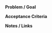 ﻿---
name: Feature
labels: ["feature","minor"]
---
**Problem / Goal**

**Acceptance Criteria**

**Notes / Links**